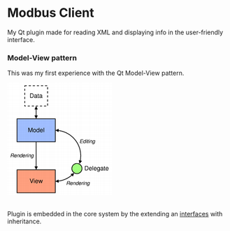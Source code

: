 # Modbus Client

My Qt plugin made for reading XML and displaying info in the user-friendly interface.

### Model-View pattern
This was my first experience with the Qt Model-View pattern.

[![Model View](https://github.com/avovana/modbusClient/blob/master/model%20view.png?raw=true)](http://doc.qt.io/qt-5/model-view-programming.html)

<br/>Plugin is embedded in the core system by the extending an [interfaces](https://github.com/avovana/modbusClient/tree/master/interfaces) with inheritance.

